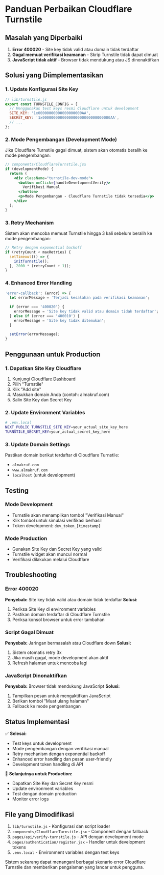 # Panduan Perbaikan Cloudflare Turnstile

## Masalah yang Diperbaiki

1. **Error 400020** - Site key tidak valid atau domain tidak terdaftar
2. **Gagal memuat verifikasi keamanan** - Skrip Turnstile tidak dapat dimuat
3. **JavaScript tidak aktif** - Browser tidak mendukung atau JS dinonaktifkan

## Solusi yang Diimplementasikan

### 1. Update Konfigurasi Site Key

```javascript
// lib/turnstile.js
export const TURNSTILE_CONFIG = {
  // Menggunakan test keys resmi Cloudflare untuk development
  SITE_KEY: '1x00000000000000000000AA',
  SECRET_KEY: '1x0000000000000000000000000000000AA',
  // ...
};
```

### 2. Mode Pengembangan (Development Mode)

Jika Cloudflare Turnstile gagal dimuat, sistem akan otomatis beralih ke mode pengembangan:

```jsx
// components/CloudflareTurnstile.jsx
if (developmentMode) {
  return (
    <div className="turnstile-dev-mode">
      <button onClick={handleDevelopmentVerify}>
        Verifikasi Manual
      </button>
      <p>Mode Pengembangan - Cloudflare Turnstile tidak tersedia</p>
    </div>
  );
}
```

### 3. Retry Mechanism

Sistem akan mencoba memuat Turnstile hingga 3 kali sebelum beralih ke mode pengembangan:

```javascript
// Retry dengan exponential backoff
if (retryCount < maxRetries) {
  setTimeout(() => {
    initTurnstile();
  }, 2000 * (retryCount + 1));
}
```

### 4. Enhanced Error Handling

```javascript
'error-callback': (error) => {
  let errorMessage = 'Terjadi kesalahan pada verifikasi keamanan';
  
  if (error === '400020') {
    errorMessage = 'Site key tidak valid atau domain tidak terdaftar';
  } else if (error === '400010') {
    errorMessage = 'Site key tidak ditemukan';
  }
  
  setError(errorMessage);
}
```

## Penggunaan untuk Production

### 1. Dapatkan Site Key Cloudflare

1. Kunjungi [Cloudflare Dashboard](https://dash.cloudflare.com/)
2. Pilih "Turnstile"
3. Klik "Add site"
4. Masukkan domain Anda (contoh: almakruf.com)
5. Salin Site Key dan Secret Key

### 2. Update Environment Variables

```bash
# .env.local
NEXT_PUBLIC_TURNSTILE_SITE_KEY=your_actual_site_key_here
TURNSTILE_SECRET_KEY=your_actual_secret_key_here
```

### 3. Update Domain Settings

Pastikan domain berikut terdaftar di Cloudflare Turnstile:
- `almakruf.com`
- `www.almakruf.com`
- `localhost` (untuk development)

## Testing

### Mode Development
- Turnstile akan menampilkan tombol "Verifikasi Manual"
- Klik tombol untuk simulasi verifikasi berhasil
- Token development: `dev_token_[timestamp]`

### Mode Production
- Gunakan Site Key dan Secret Key yang valid
- Turnstile widget akan muncul normal
- Verifikasi dilakukan melalui Cloudflare

## Troubleshooting

### Error 400020
**Penyebab:** Site key tidak valid atau domain tidak terdaftar
**Solusi:** 
1. Periksa Site Key di environment variables
2. Pastikan domain terdaftar di Cloudflare Turnstile
3. Periksa konsol browser untuk error tambahan

### Script Gagal Dimuat
**Penyebab:** Jaringan bermasalah atau Cloudflare down
**Solusi:**
1. Sistem otomatis retry 3x
2. Jika masih gagal, mode development akan aktif
3. Refresh halaman untuk mencoba lagi

### JavaScript Dinonaktifkan
**Penyebab:** Browser tidak mendukung JavaScript
**Solusi:**
1. Tampilkan pesan untuk mengaktifkan JavaScript
2. Berikan tombol "Muat ulang halaman"
3. Fallback ke mode pengembangan

## Status Implementasi

✅ **Selesai:**
- Test keys untuk development
- Mode pengembangan dengan verifikasi manual
- Retry mechanism dengan exponential backoff
- Enhanced error handling dan pesan user-friendly
- Development token handling di API

🔄 **Selanjutnya untuk Production:**
- Dapatkan Site Key dan Secret Key resmi
- Update environment variables
- Test dengan domain production
- Monitor error logs

## File yang Dimodifikasi

1. `lib/turnstile.js` - Konfigurasi dan script loader
2. `components/CloudflareTurnstile.jsx` - Component dengan fallback
3. `pages/api/verify-turnstile.js` - API dengan development mode
4. `pages/authentication/register.jsx` - Handler untuk development tokens
5. `.env.local` - Environment variables dengan test keys

Sistem sekarang dapat menangani berbagai skenario error Cloudflare Turnstile dan memberikan pengalaman yang lancar untuk pengguna.
